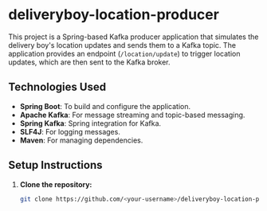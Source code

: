 # deliveryboy-location-producer

This project is a Spring-based Kafka producer application that simulates the delivery boy's location updates and sends them to a Kafka topic. The application provides an endpoint (`/location/update`) to trigger location updates, which are then sent to the Kafka broker.

## Technologies Used
- **Spring Boot**: To build and configure the application.
- **Apache Kafka**: For message streaming and topic-based messaging.
- **Spring Kafka**: Spring integration for Kafka.
- **SLF4J**: For logging messages.
- **Maven**: For managing dependencies.

## Setup Instructions

1. **Clone the repository:**
   ```bash
   git clone https://github.com/<your-username>/deliveryboy-location-producer.git
